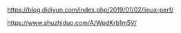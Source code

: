 https://blog.didiyun.com/index.php/2019/01/02/linux-perf/

https://www.shuzhiduo.com/A/WpdKrb1m5V/

